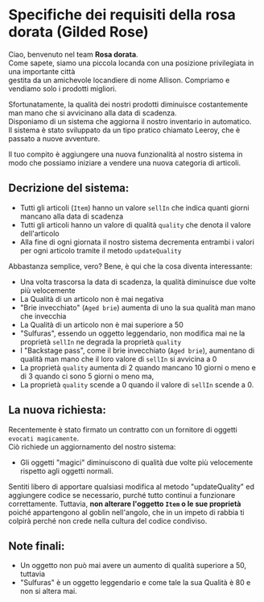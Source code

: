# Specifiche dei requisiti della rosa dorata (Gilded Rose)


Ciao, benvenuto nel team **Rosa dorata**.  
Come sapete, siamo una piccola locanda con una posizione privilegiata in una importante città  
gestita da un amichevole locandiere di nome Allison.
Compriamo e vendiamo solo i prodotti migliori.

Sfortunatamente, la qualità dei nostri prodotti diminuisce costantemente man mano che si avvicinano alla data di scadenza.  
Disponiamo di un sistema che aggiorna il nostro inventario in automatico.  
Il sistema è stato sviluppato da un tipo pratico chiamato Leeroy, che è passato a nuove avventure.  

Il tuo compito è aggiungere una nuova funzionalità al nostro sistema in modo che possiamo iniziare a vendere una nuova categoria di articoli. 

## Decrizione del sistema:

- Tutti gli articoli (`Item`) hanno un valore `sellIn` che indica quanti giorni mancano alla data di scadenza
- Tutti gli articoli hanno un valore di qualità `quality` che denota il valore dell'articolo
- Alla fine di ogni giornata il nostro sistema decrementa entrambi i valori per ogni articolo tramite il metodo `updateQuality`

Abbastanza semplice, vero? Bene, è qui che la cosa diventa interessante:

- Una volta trascorsa la data di scadenza, la qualità diminuisce due volte più velocemente
- La Qualità di un articolo non è mai negativa
- "Brie invecchiato" (`Aged brie`) aumenta di uno la sua qualità man mano che invecchia
- La Qualità di un articolo non è mai superiore a 50
- "Sulfuras", essendo un oggetto leggendario, non modifica mai ne la proprietà `sellIn` ne degrada la proprietà `quality`
- I "Backstage pass", come il brie invecchiato (`Aged brie`), aumentano di qualità man mano che il loro valore di `sellIn` si avvicina a 0
- La proprietà `quality` aumenta di 2 quando mancano 10 giorni o meno e di 3 quando ci sono 5 giorni o meno ma,
- La proprietà `quality` scende a 0 quando il valore di `sellIn` scende a 0.

## La nuova richiesta:

Recentemente è stato firmato un contratto con un fornitore di oggetti `evocati magicamente`.  
Ciò richiede un aggiornamento del nostro sistema:

- Gli oggetti "magici" diminuiscono di qualità due volte più velocemente rispetto agli oggetti normali.

Sentiti libero di apportare qualsiasi modifica al metodo "updateQuality" ed aggiungere codice se necessario, purché tutto continui a funzionare correttamente.
Tuttavia, **non alterare l'oggetto `Item` o le sue proprietà** poiché appartengono al goblin nell'angolo, che in un impeto di rabbia ti colpirà perché non crede nella cultura del codice condiviso.

## Note finali:

- Un oggetto non può mai avere un aumento di qualità superiore a 50, tuttavia 
- "Sulfuras" è un oggetto leggendario e come tale la sua Qualità è 80 e non si altera mai.
